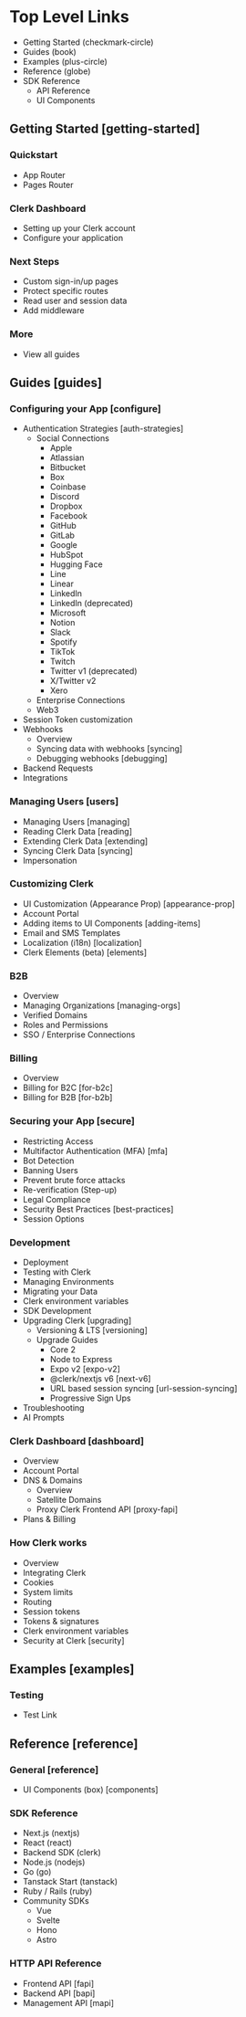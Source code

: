 # Top Level Links

- Getting Started (checkmark-circle)
- Guides (book)
- Examples (plus-circle)
- Reference (globe)
- SDK Reference
  - API Reference
  - UI Components

## Getting Started [getting-started]

### Quickstart

- App Router
- Pages Router

### Clerk Dashboard

- Setting up your Clerk account
- Configure your application

### Next Steps

- Custom sign-in/up pages
- Protect specific routes
- Read user and session data
- Add middleware

### More

- View all guides

## Guides [guides]

### Configuring your App [configure]

- Authentication Strategies [auth-strategies]
  - Social Connections
    - Apple
    - Atlassian
    - Bitbucket
    - Box
    - Coinbase
    - Discord
    - Dropbox
    - Facebook
    - GitHub
    - GitLab
    - Google
    - HubSpot
    - Hugging Face
    - Line
    - Linear
    - LinkedIn
    - LinkedIn (deprecated)
    - Microsoft
    - Notion
    - Slack
    - Spotify
    - TikTok
    - Twitch
    - Twitter v1 (deprecated)
    - X/Twitter v2
    - Xero
  - Enterprise Connections
  - Web3
- Session Token customization
- Webhooks
  - Overview
  - Syncing data with webhooks [syncing]
  - Debugging webhooks [debugging]
- Backend Requests
- Integrations

### Managing Users [users]

- Managing Users [managing]
- Reading Clerk Data [reading]
- Extending Clerk Data [extending]
- Syncing Clerk Data [syncing]
- Impersonation

### Customizing Clerk

- UI Customization (Appearance Prop) [appearance-prop]
- Account Portal
- Adding items to UI Components [adding-items]
- Email and SMS Templates
- Localization (i18n) [localization]
- Clerk Elements (beta) [elements]

### B2B

- Overview
- Managing Organizations [managing-orgs]
- Verified Domains
- Roles and Permissions
- SSO / Enterprise Connections

### Billing

- Overview
- Billing for B2C [for-b2c]
- Billing for B2B [for-b2b]

### Securing your App [secure]

- Restricting Access
- Multifactor Authentication (MFA) [mfa]
- Bot Detection
- Banning Users
- Prevent brute force attacks
- Re-verification (Step-up)
- Legal Compliance
- Security Best Practices [best-practices]
- Session Options

### Development

- Deployment
- Testing with Clerk
- Managing Environments
- Migrating your Data
- Clerk environment variables
- SDK Development
- Upgrading Clerk [upgrading]
  - Versioning & LTS [versioning]
  - Upgrade Guides
    - Core 2
    - Node to Express
    - Expo v2 [expo-v2]
    - @clerk/nextjs v6 [next-v6]
    - URL based session syncing [url-session-syncing]
    - Progressive Sign Ups
- Troubleshooting
- AI Prompts

### Clerk Dashboard [dashboard]

- Overview
- Account Portal
- DNS & Domains
  - Overview
  - Satellite Domains
  - Proxy Clerk Frontend API [proxy-fapi]
- Plans & Billing

### How Clerk works

- Overview
- Integrating Clerk
- Cookies
- System limits
- Routing
- Session tokens
- Tokens & signatures
- Clerk environment variables
- Security at Clerk [security]

## Examples [examples]

### Testing

- Test Link

## Reference [reference]

### General [reference]

- UI Components (box) [components]

### SDK Reference

- Next.js (nextjs)
- React (react)
- Backend SDK (clerk)
- Node.js (nodejs)
- Go (go)
- Tanstack Start (tanstack)
- Ruby / Rails (ruby)
- Community SDKs
  - Vue
  - Svelte
  - Hono
  - Astro

### HTTP API Reference

- Frontend API [fapi]
- Backend API [bapi]
- Management API [mapi]

